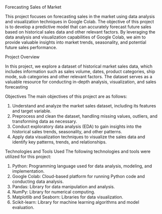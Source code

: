 Forecasting Sales of Market


This project focuses on forecasting sales in the market using data analysis and visualization techniques in Google Colab. The objective of this project is to develop a predictive model that can accurately forecast future sales based on historical sales data and other relevant factors. By leveraging the data analysis and visualization capabilities of Google Colab, we aim to provide valuable insights into market trends, seasonality, and potential future sales performance.

Project Overview



In this project, we explore a dataset of historical market sales data, which includes information such as sales volume, dates, product categories, ship mode, sub categories and other relevant factors. The dataset serves as a valuable resource for conducting in-depth analysis, visualization, and sales forecasting


Objectives
The main objectives of this project are as follows:
1. Understand and analyze the market sales dataset, including its features and target variable.
2. Preprocess and clean the dataset, handling missing values, outliers, and transforming data as necessary.
3. Conduct exploratory data analysis (EDA) to gain insights into the historical sales trends, seasonality, and other patterns.
4. Apply data visualization techniques to visualize the sales data and identify key patterns, trends, and relationships.


Technologies and Tools Used
The following technologies and tools were utilized for this project:
1. Python: Programming language used for data analysis, modeling, and implementation.
2. Google Colab: Cloud-based platform for running Python code and conducting data analysis.
3. Pandas: Library for data manipulation and analysis.
4. NumPy: Library for numerical computing.
5. Matplotlib and Seaborn: Libraries for data visualization.
6. Scikit-learn: Library for machine learning algorithms and model evaluation.
